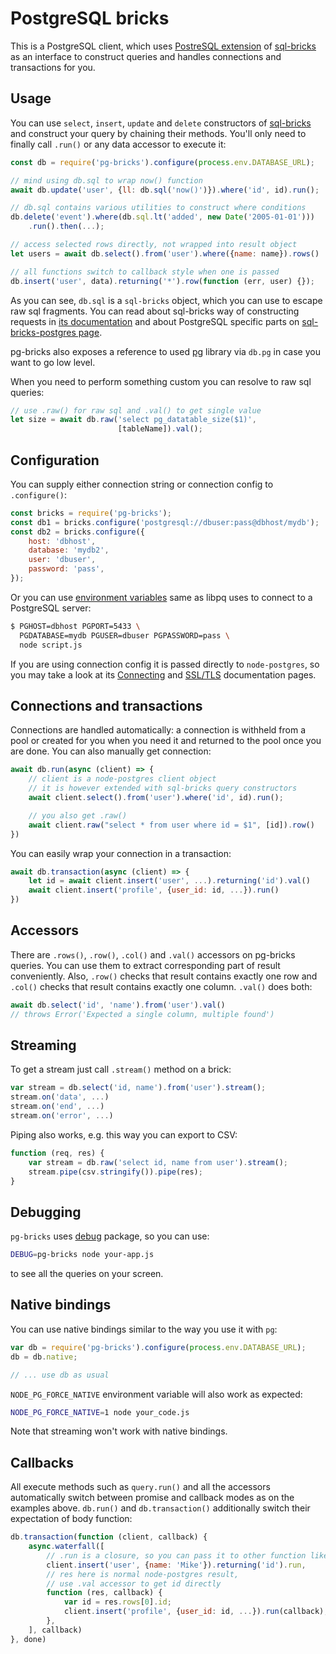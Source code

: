 # PostgreSQL bricks

This is a PostgreSQL client, which uses [PostreSQL extension][sql-bricks-postgres]
of [sql-bricks][] as an interface to construct queries
and handles connections and transactions for you.


## Usage

You can use `select`, `insert`, `update` and `delete` constructors of [sql-bricks][] and
construct your query by chaining their methods. You'll only need to finally call `.run()` or any data accessor to execute it:

```js
const db = require('pg-bricks').configure(process.env.DATABASE_URL);

// mind using db.sql to wrap now() function
await db.update('user', {ll: db.sql('now()')}).where('id', id).run();

// db.sql contains various utilities to construct where conditions
db.delete('event').where(db.sql.lt('added', new Date('2005-01-01')))
    .run().then(...);

// access selected rows directly, not wrapped into result object
let users = await db.select().from('user').where({name: name}).rows()

// all functions switch to callback style when one is passed
db.insert('user', data).returning('*').row(function (err, user) {});
```

As you can see, `db.sql` is a `sql-bricks` object, which you can use to escape raw sql
fragments. You can read about sql-bricks way of constructing
requests in [its documentation](http://csnw.github.io/sql-bricks) and
about PostgreSQL specific parts on [sql-bricks-postgres page][sql-bricks-postgres].

pg-bricks also exposes a reference to used [pg][] library via `db.pg`
in case you want to go low level.

When you need to perform something custom you can resolve to raw sql queries:

```js
// use .raw() for raw sql and .val() to get single value
let size = await db.raw('select pg_datatable_size($1)',
                        [tableName]).val();
```

## Configuration

You can supply either connection string or connection config to `.configure()`:

```js
const bricks = require('pg-bricks');
const db1 = bricks.configure('postgresql://dbuser:pass@dbhost/mydb');
const db2 = bricks.configure({
    host: 'dbhost',
    database: 'mydb2',
    user: 'dbuser',
    password: 'pass',
});
```

Or you can use [environment variables](https://www.postgresql.org/docs/9.6/static/libpq-envars.html) same as libpq uses to connect to a PostgreSQL server:

```bash
$ PGHOST=dbhost PGPORT=5433 \
  PGDATABASE=mydb PGUSER=dbuser PGPASSWORD=pass \
  node script.js
```

If you are using connection config it is passed directly to `node-postgres`,
so you may take a look at its [Connecting](https://node-postgres.com/features/connecting)
and [SSL/TLS](https://node-postgres.com/features/ssl) documentation pages.


## Connections and transactions

Connections are handled automatically: a connection is withheld from a pool or created
for you when you need it and returned to the pool once you are done.
You can also manually get connection:

```js
await db.run(async (client) => {
    // client is a node-postgres client object
    // it is however extended with sql-bricks query constructors
    await client.select().from('user').where('id', id).run();

    // you also get .raw()
    await client.raw("select * from user where id = $1", [id]).row()
})
```

You can easily wrap your connection in a transaction:

```js
await db.transaction(async (client) => {
    let id = await client.insert('user', ...).returning('id').val()
    await client.insert('profile', {user_id: id, ...}).run()
})
```


## Accessors

There are `.rows()`, `.row()`, `.col()` and `.val()` accessors on pg-bricks queries.
You can use them to extract corresponding part of result conveniently.
Also, `.row()` checks that result contains exactly one row and `.col()` checks that result
contains exactly one column. `.val()` does both:

```js
await db.select('id', 'name').from('user').val()
// throws Error('Expected a single column, multiple found')
```


## Streaming

To get a stream just call `.stream()` method on a brick:

```js
var stream = db.select('id, name').from('user').stream();
stream.on('data', ...)
stream.on('end', ...)
stream.on('error', ...)
```

Piping also works, e.g. this way you can export to CSV:

```js
function (req, res) {
    var stream = db.raw('select id, name from user').stream();
    stream.pipe(csv.stringify()).pipe(res);
}
```

## Debugging

`pg-bricks` uses [debug][] package, so you can use:

```bash
DEBUG=pg-bricks node your-app.js
```

to see all the queries on your screen.


## Native bindings

You can use native bindings similar to the way you use it with `pg`:

```js
var db = require('pg-bricks').configure(process.env.DATABASE_URL);
db = db.native;

// ... use db as usual
```

`NODE_PG_FORCE_NATIVE` environment variable will also work as expected:

```bash
NODE_PG_FORCE_NATIVE=1 node your_code.js
```

Note that streaming won't work with native bindings.


## Callbacks

All execute methods such as `query.run()` and all the accessors automatically switch between promise and callback modes as on the examples above. `db.run()` and `db.transaction()` additionally switch their expectation of body function:

```js
db.transaction(function (client, callback) {
    async.waterfall([
        // .run is a closure, so you can pass it to other function like this:
        client.insert('user', {name: 'Mike'}).returning('id').run,
        // res here is normal node-postgres result,
        // use .val accessor to get id directly
        function (res, callback) {
            var id = res.rows[0].id;
            client.insert('profile', {user_id: id, ...}).run(callback);
        },
    ], callback)
}, done)
```

[sql-bricks-postgres]: https://www.npmjs.org/package/sql-bricks-postgres
[sql-bricks]: https://www.npmjs.org/package/sql-bricks
[pg]: https://www.npmjs.org/package/pg
[debug]: https://www.npmjs.org/package/debug
